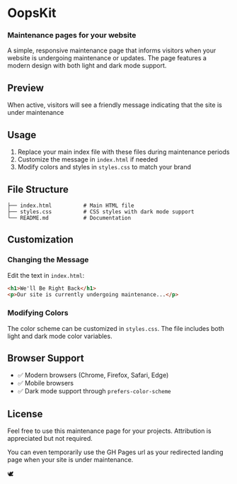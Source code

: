 # OopsKit

### Maintenance pages for your website

A simple, responsive maintenance page that informs visitors when your website is undergoing maintenance or updates. The page features a modern design with both light and dark mode support.

## Preview

When active, visitors will see a friendly message indicating that the site is under maintenance

## Usage

1. Replace your main index file with these files during maintenance periods
2. Customize the message in `index.html` if needed
3. Modify colors and styles in `styles.css` to match your brand

## File Structure

```
├── index.html          # Main HTML file
├── styles.css          # CSS styles with dark mode support
└── README.md           # Documentation
```

## Customization

### Changing the Message

Edit the text in `index.html`:

```html
<h1>We'll Be Right Back</h1>
<p>Our site is currently undergoing maintenance...</p>
```

### Modifying Colors

The color scheme can be customized in `styles.css`. The file includes both light and dark mode color variables.

## Browser Support

- ✅ Modern browsers (Chrome, Firefox, Safari, Edge)
- ✅ Mobile browsers
- ✅ Dark mode support through `prefers-color-scheme`

## License

Feel free to use this maintenance page for your projects. Attribution is appreciated but not required.

You can even temporarily use the GH Pages url as your redirected landing page when your site is under maintenance.

🕊️
